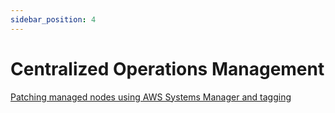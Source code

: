 ```yaml
---
sidebar_position: 4
---
```

# Centralized Operations Management

[Patching managed nodes using AWS Systems Manager and tagging](/cloud-operations-best-practices/docs/solutions/centralized-operations-management/patch-nodes-using-tags)
